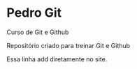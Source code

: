 # Pedro Git
 Curso de Git e Github

Repositório criado para treinar Git e Github

Essa linha add diretamente no site. 
